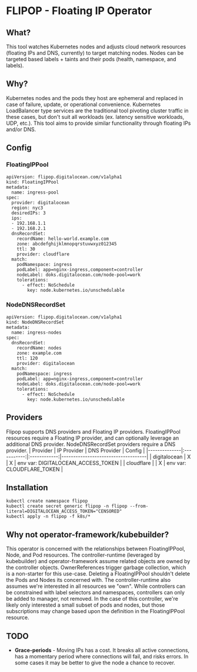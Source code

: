 # FLIPOP - Floating IP Operator

## What?
This tool watches Kubernetes nodes and adjusts cloud network resources (floating IPs and DNS, currently) to target matching nodes. Nodes can be targeted based labels + taints and their pods (health, namespace, and labels).

## Why?
Kubernetes nodes and the pods they host are ephemeral and replaced in case of failure, update, or operational convenience. Kubernetes LoadBalancer type services are the traditional tool pivoting cluster traffic in these cases, but don't suit all workloads (ex. latency sensitive workloads, UDP, etc.). This tool aims to provide similar functionality through floating IPs and/or DNS.

## Config

### FloatingIPPool
```
apiVersion: flipop.digitalocean.com/v1alpha1
kind: FloatingIPPool
metadata:
  name: ingress-pool
spec: 
  provider: digitalocean
  region: nyc3
  desiredIPs: 3
  ips:
  - 192.168.1.1
  - 192.168.2.1
  dnsRecordSet:
    recordName: hello-world.example.com
    zone: abcdefghijklmnopqrstuvwxyz012345
    ttl: 30
    provider: cloudflare
  match:
    podNamespace: ingress
    podLabel: app=nginx-ingress,component=controller
    nodeLabel: doks.digitalocean.com/node-pool=work
    tolerations:
      - effect: NoSchedule
        key: node.kubernetes.io/unschedulable
```

### NodeDNSRecordSet
```
apiVersion: flipop.digitalocean.com/v1alpha1
kind: NodeDNSRecordSet
metadata:
  name: ingress-nodes
spec:
  dnsRecordSet:
    recordName: nodes
    zone: example.com
    ttl: 120
    provider: digitalocean
  match:
    podNamespace: ingress
    podLabel: app=nginx-ingress,component=controller
    nodeLabel: doks.digitalocean.com/node-pool=work
    tolerations:
      - effect: NoSchedule
        key: node.kubernetes.io/unschedulable
```

## Providers
Flipop supports DNS providers and Floating IP providers. FloatingIPPool resources require a Floating IP provider, and can optionally leverage an additional DNS provider. NodeDNSRecordSet providers require a DNS provider.
| Provider     | IP Provider | DNS Provider | Config                             |
|--------------|:-----------:|:------------:|------------------------------------|
| digitalocean |      X      |       X      | env var: DIGITALOCEAN_ACCESS_TOKEN |
| cloudflare   |             |       X      | env var: CLOUDFLARE_TOKEN          |

## Installation
```
kubectl create namespace flipop
kubectl create secret generic flipop -n flipop --from-literal=DIGITALOCEAN_ACCESS_TOKEN="CENSORED"
kubectl apply -n flipop -f k8s/*
```

## Why not operator-framework/kubebuilder?

This operator is concerned with the relationships between FloatingIPPool, Node, and Pod resources. The controller-runtime (leveraged by kubebuilder) and operator-framework assume related objects are owned by the controller objects. OwnerReferences trigger garbage collection, which is a non-starter for this use-case. Deleting a FloatingIPPool shouldn't delete the Pods and Nodes its concerned with. The controller-runtime also assumes we're interested in all resources we "own". While controllers can be constrained with label selectors and namespaces, controllers can only be added to manager, not removed. In the case of this controller, we're likely only interested a small subset of pods and nodes, but those subscriptions may change based upon the definition in the FloatingIPPool resource.

## TODO
- __Grace-periods__ - Moving IPs has a cost. It breaks all active connections, has a momentary period where connections will fail, and risks errors.  In some cases it may be better to give the node a chance to recover.
